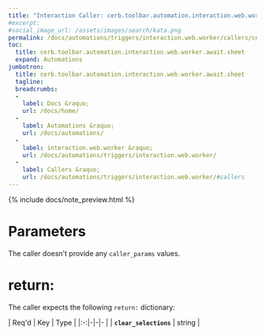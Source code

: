 ```yaml
---
title: "Interaction Caller: cerb.toolbar.automation.interaction.web.worker.await.sheet"
#excerpt: 
#social_image_url: /assets/images/search/kata.png
permalink: /docs/automations/triggers/interaction.web.worker/callers/cerb.toolbar.automation.interaction.web.worker.await.sheet/
toc:
  title: cerb.toolbar.automation.interaction.web.worker.await.sheet
  expand: Automations
jumbotron:
  title: cerb.toolbar.automation.interaction.web.worker.await.sheet
  tagline: 
  breadcrumbs:
  -
    label: Docs &raquo;
    url: /docs/home/
  -
    label: Automations &raquo;
    url: /docs/automations/
  -
    label: interaction.web.worker &raquo;
    url: /docs/automations/triggers/interaction.web.worker/
  -
    label: Callers &raquo;
    url: /docs/automations/triggers/interaction.web.worker/#callers
---
```


{% include docs/note_preview.html %}

# Parameters

The caller doesn't provide any `caller_params` values.

# return:

The caller expects the following `return:` dictionary:

| Req'd | Key | Type | 
|:-:|-|-|-
| | **`clear_selections`** | string | 
